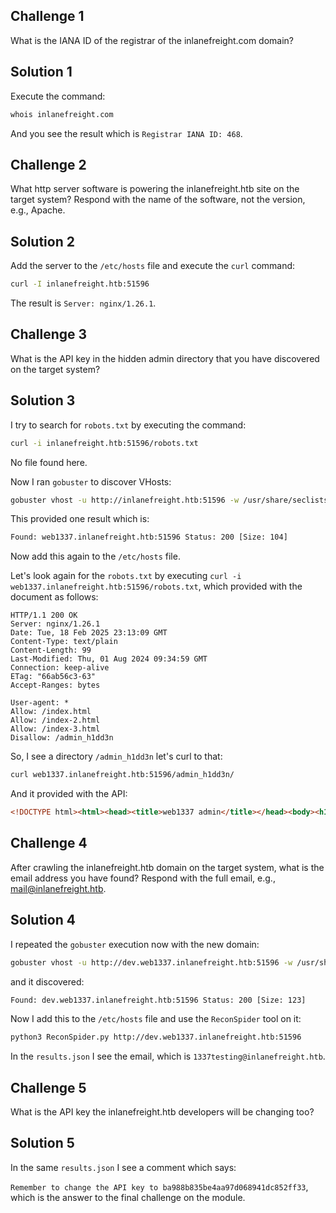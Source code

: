 ## Challenge 1

What is the IANA ID of the registrar of the inlanefreight.com domain? 

## Solution 1

Execute the command:

```sh
whois inlanefreight.com
```

And you see the result which is `Registrar IANA ID: 468`.

## Challenge 2

What http server software is powering the inlanefreight.htb site on the target system? Respond with the name of the software, not the version, e.g., Apache. 

## Solution 2

Add the server to the `/etc/hosts` file and execute the `curl` command:

```sh
curl -I inlanefreight.htb:51596
```

The result is `Server: nginx/1.26.1`.

## Challenge 3

What is the API key in the hidden admin directory that you have discovered on the target system? 

## Solution 3

I try to search for `robots.txt` by executing the command:

```sh
curl -i inlanefreight.htb:51596/robots.txt
```

No file found here.

Now I ran `gobuster` to discover VHosts:

```sh
gobuster vhost -u http://inlanefreight.htb:51596 -w /usr/share/seclists/Discovery/DNS/subdomains-top1million-110000.txt --append-domain -t 100
```

This provided one result which is:

```sh
Found: web1337.inlanefreight.htb:51596 Status: 200 [Size: 104]
```

Now add this again to the `/etc/hosts` file.

Let's look again for the `robots.txt` by executing `curl -i web1337.inlanefreight.htb:51596/robots.txt`, which provided with the document as follows:

```http
HTTP/1.1 200 OK
Server: nginx/1.26.1
Date: Tue, 18 Feb 2025 23:13:09 GMT
Content-Type: text/plain
Content-Length: 99
Last-Modified: Thu, 01 Aug 2024 09:34:59 GMT
Connection: keep-alive
ETag: "66ab56c3-63"
Accept-Ranges: bytes

User-agent: *
Allow: /index.html
Allow: /index-2.html
Allow: /index-3.html
Disallow: /admin_h1dd3n
```

So, I see a directory `/admin_h1dd3n` let's curl to that:

```sh
curl web1337.inlanefreight.htb:51596/admin_h1dd3n/
```

And it provided with the API:

```html
<!DOCTYPE html><html><head><title>web1337 admin</title></head><body><h1>Welcome to web1337 admin site</h1><h2>The admin panel is currently under maintenance, but the API is still accessible with the key e963d863ee0e82ba7080fbf558ca0d3f</h2></body></html>
```

## Challenge 4

After crawling the inlanefreight.htb domain on the target system, what is the email address you have found? Respond with the full email, e.g., mail@inlanefreight.htb. 

## Solution 4

I repeated the `gobuster` execution now with the new domain:

```sh
gobuster vhost -u http://dev.web1337.inlanefreight.htb:51596 -w /usr/share/seclists/Discovery/DNS/subdomains-top1million-110000.txt --append-domain -t 100
```

and it discovered:

```sh
Found: dev.web1337.inlanefreight.htb:51596 Status: 200 [Size: 123]
```

Now I add this to the `/etc/hosts` file and use the `ReconSpider` tool on it:

```sh
python3 ReconSpider.py http://dev.web1337.inlanefreight.htb:51596
```

In the `results.json` I see the email, which is `1337testing@inlanefreight.htb`.

## Challenge 5

What is the API key the inlanefreight.htb developers will be changing too? 

## Solution 5

In the same `results.json` I see a comment which says:

`Remember to change the API key to ba988b835be4aa97d068941dc852ff33`, which is the answer to the final challenge on the module.